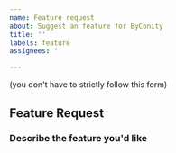 ```yaml
---
name: Feature request
about: Suggest an feature for ByConity
title: ''
labels: feature
assignees: ''

---
```


(you don't have to strictly follow this form)

## Feature Request
### Describe the feature you'd like
